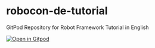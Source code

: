 # robocon-de-tutorial
GitPod Repository for Robot Framework Tutorial in English


[![Open in Gitpod](https://gitpod.io/button/open-in-gitpod.svg)](https://gitpod.io/#https://github.com/imbus/robotframework-tutorial-en)
